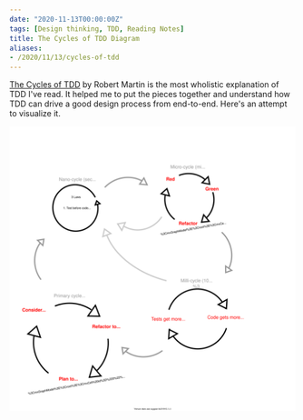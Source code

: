 ```yaml
---
date: "2020-11-13T00:00:00Z"
tags: [Design thinking, TDD, Reading Notes]
title: The Cycles of TDD Diagram
aliases:
- /2020/11/13/cycles-of-tdd
---
```


[The Cycles of TDD](https://blog.cleancoder.com/uncle-bob/2014/12/17/TheCyclesOfTDD.html) by Robert Martin is the most wholistic explanation of TDD I've read. It helped me to put the pieces together and understand how TDD can drive a good design process from end-to-end. Here's an attempt to visualize it.
<!--more-->

![Cycles of TDD diagram](../../static/post-media/Cycles-Of-TDD/tdd-cycles.drawio.svg) 

<!-- Should address not only time scale but code scale (line by line, expectation, operation, service) -->